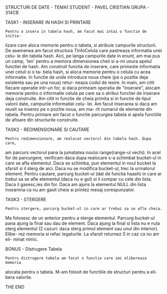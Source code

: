 STRUCTURI DE DATE - TEMA1
STUDENT - PAVEL CRISTIAN
GRUPA - 314CB



TASK1 - INSERARE IN HASH SI PRINTARE

	Pentru a insera in tabela hash, am facut mai intai o functie de initia-
lizare care aloca memorie pentru o tabela, si atribuie campurile structurii.
De asemenea am facut structura TInfoCelula care pastreaza informatia unei celu-
le din tabela hash. Aici, pe langa campurile date in enunt, am mai pus un camp,
'len' pentru a memora dimensiunea cheii si a-mi usura apelul functiei de hash.
Am construit functia de inserare, care primeste informatia unei celuli si o ta-
bela hash, si aloca memorie pentru o celula cu acea informatie. In functie de
unde introduce noua cheie (pe o pozitie deja existenta sau pe una noua) retur-
neaza codul de iesire. In main, am citit fiecare operatie intr-un for, si daca
primeam operatia de "inserare", alocam memorie pentru o informatie celula pe 
care sa o atribui functiei de inserare deja construite. Am citit in functie de
cheia primita si in functie de tipul valorii date, campurile informatiei celu-
lei. Am facut inserarea si daca am reusit sa inserez pe o pozitie noua, am ma-
rit numarul de elemente din tabela.
	Pentru printare am facut o functie parcurgea tabela si apela functiile 
de afisare din structurile construite.

TASK2 - REDIMENSIONARE SI CAUTARE

	Pentru redimensionare, am realocat vectorul din tabela hash. Dupa care,
am parcurs vectorul pana la jumatatea noului range(range-ul vechi). In acel for
de parcurgere, verificam daca dupa realocare s-a schimbat bucket-ul in care
se afla elementul. Daca se schimba, pun elementul in noul bucket la sfarsit si
il sterg de aici. Daca nu se modifica bucket-ul, trec la urmatorul element.
	Pentru cautare, parcurg bucket-ul (dat de functia haash) in care ar 
trebui sa se afle elementul (daca nu e gol) si il compar cu cele din lista. 
Daca il gasesc,ies din for. Daca am ajuns la elementul NULL din lista inseamna 
ca nu am gasit cheia si printez mesaj corespunzator.

TASK3 - STERGERE

	Pentru stergere, parcurg bucket-ul in care ar trebui sa se afle cheia.
Ma folosesc de un anterior pentru a sterge elementul. Parcurg bucket-ul pana
ajung la final sau dau de element. Daca ajung la final si lista nu e nula sterg
elementul (2 cazuri: daca sterg primul element sau unul din interior). Elibe-
rez memoria si refac legaturile. La sfarsit returnez 0 in caz ca nu am eli-
minat nimic.

BONUS - Distrugere Tabela

	Pentru distrugere tabela am facut o functie care imi elibereaza memoria
alocata pentru o tabela. M-am folosit de functiile de structuri pentru a eli-
bera valorile.


THE END


